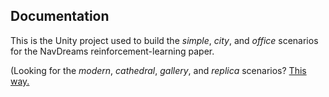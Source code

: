 ## Documentation 

This is the Unity project used to build the *simple*, *city*, and *office* scenarios for the NavDreams reinforcement-learning paper.

(Looking for the *modern*, *cathedral*, *gallery*, and *replica* scenarios? [This way.](https://www.github.com/ethz-asl/NavDreamsUnity)
